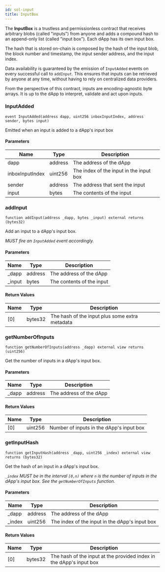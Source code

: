 ```yaml
---
id: sol-input
title: InputBox
---
```


The **InputBox** is a trustless and permissionless contract that receives arbitrary blobs
(called "inputs") from anyone and adds a compound hash to an append-only list
(called "input box"). Each dApp has its own input box.

The hash that is stored on-chain is composed by the hash of the input blob,
the block number and timestamp, the input sender address, and the input index.

Data availability is guaranteed by the emission of `InputAdded` events
on every successful call to `addInput`. This ensures that inputs can be
retrieved by anyone at any time, without having to rely on centralized data
providers.

From the perspective of this contract, inputs are encoding-agnostic byte
arrays. It is up to the dApp to interpret, validate and act upon inputs.

### InputAdded

```solidity
event InputAdded(address dapp, uint256 inboxInputIndex, address sender, bytes input)
```

Emitted when an input is added to a dApp's input box

#### Parameters

| Name | Type | Description |
| ---- | ---- | ----------- |
| dapp | address | The address of the dApp |
| inboxInputIndex | uint256 | The index of the input in the input box |
| sender | address | The address that sent the input |
| input | bytes | The contents of the input |

### addInput

```solidity
function addInput(address _dapp, bytes _input) external returns (bytes32)
```

Add an input to a dApp's input box.

_MUST fire an `InputAdded` event accordingly._

#### Parameters

| Name | Type | Description |
| ---- | ---- | ----------- |
| _dapp | address | The address of the dApp |
| _input | bytes | The contents of the input |

#### Return Values

| Name | Type | Description |
| ---- | ---- | ----------- |
| [0] | bytes32 | The hash of the input plus some extra metadata |

### getNumberOfInputs

```solidity
function getNumberOfInputs(address _dapp) external view returns (uint256)
```

Get the number of inputs in a dApp's input box.

#### Parameters

| Name | Type | Description |
| ---- | ---- | ----------- |
| _dapp | address | The address of the dApp |

#### Return Values

| Name | Type | Description |
| ---- | ---- | ----------- |
| [0] | uint256 | Number of inputs in the dApp's input box |

### getInputHash

```solidity
function getInputHash(address _dapp, uint256 _index) external view returns (bytes32)
```

Get the hash of an input in a dApp's input box.

_`_index` MUST be in the interval `[0,n)` where `n` is the number of
     inputs in the dApp's input box. See the `getNumberOfInputs` function._

#### Parameters

| Name | Type | Description |
| ---- | ---- | ----------- |
| _dapp | address | The address of the dApp |
| _index | uint256 | The index of the input in the dApp's input box |

#### Return Values

| Name | Type | Description |
| ---- | ---- | ----------- |
| [0] | bytes32 | The hash of the input at the provided index in the dApp's input box |
